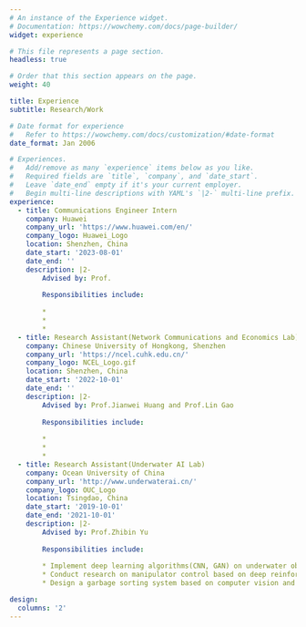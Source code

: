 ```yaml
---
# An instance of the Experience widget.
# Documentation: https://wowchemy.com/docs/page-builder/
widget: experience

# This file represents a page section.
headless: true

# Order that this section appears on the page.
weight: 40

title: Experience
subtitle: Research/Work

# Date format for experience
#   Refer to https://wowchemy.com/docs/customization/#date-format
date_format: Jan 2006

# Experiences.
#   Add/remove as many `experience` items below as you like.
#   Required fields are `title`, `company`, and `date_start`.
#   Leave `date_end` empty if it's your current employer.
#   Begin multi-line descriptions with YAML's `|2-` multi-line prefix.
experience:
  - title: Communications Engineer Intern
    company: Huawei
    company_url: 'https://www.huawei.com/en/'
    company_logo: Huawei_Logo
    location: Shenzhen, China
    date_start: '2023-08-01'
    date_end: ''
    description: |2-
        Advised by: Prof.
        
        Responsibilities include:
        
        * 
        * 
        * 
  - title: Research Assistant(Network Communications and Economics Lab)
    company: Chinese University of Hongkong, Shenzhen
    company_url: 'https://ncel.cuhk.edu.cn/'
    company_logo: NCEL_Logo.gif
    location: Shenzhen, China
    date_start: '2022-10-01'
    date_end: ''
    description: |2-
        Advised by: Prof.Jianwei Huang and Prof.Lin Gao
        
        Responsibilities include:
        
        * 
        * 
        * 
  - title: Research Assistant(Underwater AI Lab)
    company: Ocean University of China
    company_url: 'http://www.underwaterai.cn/'
    company_logo: OUC_Logo
    location: Tsingdao, China
    date_start: '2019-10-01'
    date_end: '2021-10-01'
    description: |2-
        Advised by: Prof.Zhibin Yu 
        
        Responsibilities include:
        
        * Implement deep learning algorithms(CNN, GAN) on underwater object detection
        * Conduct research on manipulator control based on deep reinforcement learning
        * Design a garbage sorting system based on computer vision and deep reinforcement learning

design:
  columns: '2'
---
```

